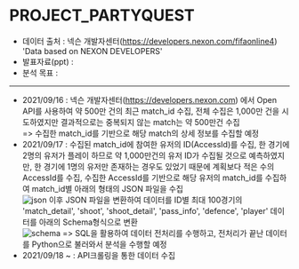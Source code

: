 # PROJECT_PARTYQUEST
- 데이터 출처 : 넥슨 개발자센터(https://developers.nexon.com/fifaonline4) 'Data based on NEXON DEVELOPERS'
- 발표자료(ppt) : 
- 분석 목표 : 
---
- 2021/09/16 : 넥슨 개발자센터(https://developers.nexon.com) 에서 Open API를 사용하여 약 500만 건의 최근 match_id 수집, 전체 수집은 1,000만 건을 시도하였지만 결과적으로는 중복되지 않는 match는 약 500만건 수집 \
=> 수집한 match_id를 기반으로 해당 match의 상세 정보를 수집할 예정
- 2021/09/17 : 수집된 match_id에 참여한 유저의 ID(AccessId)를 수집, 한 경기에 2명의 유저가 플레이 하므로 약 1,000만건의 유저 ID가 수집될 것으로 예측하였지만, 한 경기에 1명의 유저만 존재하는 경우도 있었기 때문에 계획보다 적은 수의 AccessId를 수집, 수집한 AccessId를 기반으로 해당 유저의 match_id를 수집하여 match_id별 아래의 형태의 JSON 파일을 수집\
![json](https://user-images.githubusercontent.com/85550229/133777418-6f2d9050-a3e7-4b63-99db-c2119975c541.PNG)
이후 JSON 파일을 변환하여 데이터를 ID별 최대 100경기의 'match_detail', 'shoot', 'shoot_detail', 'pass_info', 'defence', 'player' 데이터를 아래의 Schema형식으로 변환\
![schema](https://user-images.githubusercontent.com/85550229/133791568-86057dd7-93e2-4c15-b885-b104cc43f6ea.png)
=> SQL을 활용하여 데이터 전처리를 수행하고, 전처리가 끝난 데이터를 Python으로 불러와서 분석을 수행할 예정
-  2021/09/18 ~ : API크롤링을 통한 데이터 수집 

